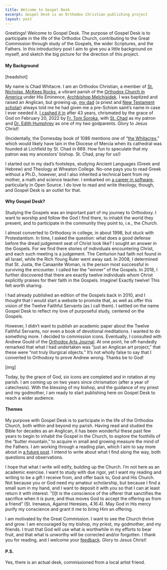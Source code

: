 ```yaml
---
title: Welcome to Gospel Desk
excerpt: Gospel Desk is an Orthodox Christian publishing project
layout: post
---
```


Greetings! Welcome to Gospel Desk. The purpose of Gospel Desk is to participate
in the life of the Orthodox Church, contributing to the Great Commission
through study of the Gospels, the wider Scriptures, and the Fathers. In this
introductory post I aim to give you a little background on myself, and sketch
the big picture for the direction of this project.

#### My Background 

[headshot]

My name is Chad Whitacre. I am an Orthodox Christian, a member of [St.
Nicholas, McKees Rocks](https://orthodoxpittsburgh.org/), a vibrant parish of
the [Orthodox Church in America](https://www.oca.org/) under His Eminence,
[Archbishop Melchisidek](https://www.ocadwpa.org/ourbishop). I was baptized and
raised an Anglican, but growing up, [my dad](https://singinghome.com/) (a
priest and [New Testament scholar](https://whitacregreek.com/)) always told me
he had given me a pre-Schism saint’s name in case I ever needed it. [I cashed
it
in](https://www.ancientfaith.com/podcasts/aftodaylive/the_ups_and_downs_of_the_journey_to_orthodox_christianity)
after 43 years, chrismated by the grace of God on February 20, 2022 by [Fr. Tom
Soroka](https://www.ancientfaith.com/contributors/tom_soroka), with [St.
Chad](https://orthochristian.com/101836.html) as my patron and [Dr. Edith
Humphrey](https://edithmhumphrey.com/) as one of my two godparents. Glory to
Jesus Christ!

(Incidentally, the Domesday book of 1086 mentions one of “[the
Whitacres](https://en.wikipedia.org/wiki/Nether_Whitacre),” which would likely
have lain in the Diocese of Mercia when its cathedral was founded at Lichfield
by St. Chad in 669. How fun to speculate that my patron was my ancestors’
bishop. St. Chad, pray for us!)

I started out in my dad’s footsteps, studying Ancient Languages (Greek and
Hebrew) and Theology at Wheaton College. No-one pays you to read Greek without
a Ph.D., however, and I also inherited a technical bent from my mother, a math
and science teacher. I embarked on [a career in
software](https://chadwhitacre.com/), particularly in Open Source. I do love to
read and write theology, though, and Gospel Desk is an outlet for that.

#### Why Gospel Desk?

Studying the Gospels was an important part of my journey to Orthodoxy. I want
to worship and follow the God I find there, to inhabit the world they present,
and to participate in the community they point to, i.e., the Church.

I almost converted to Orthodoxy in college, in about 1998, but stuck with
Protestantism. In time, I asked the question: what does a good defense before
the dread judgement seat of Christ look like? I sought an answer in the
Gospels. For we find there stories of individuals encountering Christ, and each
such meeting is a judgement. The Centurion had faith not found in all Israel,
while the Rich Young Ruler went away sad. In 2008, I determined that St. Justa,
the Canaanite Woman, is the person most successful in surviving the encounter.
I called her the “winner” of the Gospels. In 2018, I further discovered that
there are exactly twelve individuals whom Christ explicitly praises for their
faith in the Gospels. Imagine! Exactly twelve! This felt worth sharing.

I had already published an edition of the Gospels back in 2010, and I thought
that I would start a website to promote that, as well as offer this vision of
the Twelve Faithful Servants (as I call them). I settled on the name Gospel
Desk to reflect my love of purposeful study, centered on the Gospels.

However, I didn’t want to publish an academic paper about the Twelve Faithful
Servants, nor even a book of devotional meditations. I wanted to do something
more. I decided to commission icons. Eventually, I consulted with Andrew Gould
of the [Orthodox Arts Journal](https://orthodoxartsjournal.org/). At one point,
he off-handedly remarked that what I had undertaken was “just an Anglican art
project,” that these were “not truly liturgical objects.” It’s not wholly false
to say that I converted to Orthodoxy to prove Andrew wrong. Thanks be to God!

[img]

Today, by the grace of God, six icons are completed and in rotation at my
parish. I am coming up on two years since chrismation (after a year of
catechesis). With the blessing of my bishop, and the guidance of my priest and
my godmother, I am ready to start publishing here on Gospel Desk to reach a
wider audience.

#### Themes

My purpose with Gospel Desk is to participate in the life of the Orthodox
Church, both within and beyond my parish. Having read and studied the Bible for
decades as an Anglican, it has been wonderful these past few years to begin to
inhabit the Gospel in the Church, to explore the foothills of the “butter
mountain,” to acquire in small and growing measure the mind of the Fathers. I
am working through a reading plan, which I aim to say more about in [a future
post](https://github.com/gospeldesk/www.gospeldesk.org/issues/29). I intend to
write about what I find along the way, both questions and observations.

I hope that what I write will edify, building up the Church. I’m not here as an
academic exercise. I want to study with due rigor, yet I want my reading and
writing to be a gift I receive from, and offer back to, God and His Church. Not
because you or God need my amateur scholarship, but because I find a small sum
in my hand, and I want to deposit it with you so that I can at least return it
with interest. “[I]t is the conscience of the offerer that sanctifies the
sacrifice when it is pure, and thus moves God to accept the offering as from a
friend” (St. Irenaeus, Against Heresies, 4.16.4). May God in His mercy purify
my conscience and grant it me to bring Him an offering.

I am motivated by the Great Commission. I want to see the Church thrive and
grow. I am encouraged by my bishop, my priest, my godmother, and my friends. I
trust that God will use what is worthwhile in my efforts to bear fruit, and
that what is unworthy will be corrected and/or forgotten. I thank you for
reading, and I welcome your [feedback](mailto:chad@zetaweb.com). Glory to Jesus
Christ!

#### P.S.

Yes, there is an actual desk, commissioned from a local artist friend.
